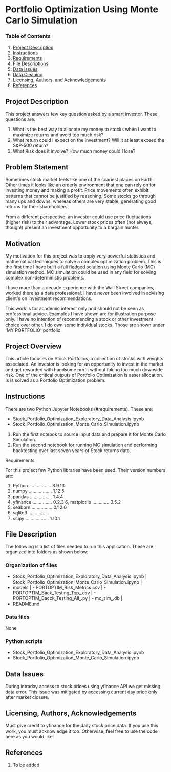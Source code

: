 # Portfolio Optimization Using Monte Carlo Simulation

### Table of Contents

1. [Project Description](#project)
2. [Instructions](#instructions)
3. [Requirements](#requirements)
4. [File Descriptions](#files)
5. [Data Issues](#issues)
6. [Data Cleaning](#cleaning)
7. [Licensing, Authors, and Acknowledgements](#licensing)
8. [References](#references)

## Project Description <a name="project"></a>

This project answers few key question asked by a smart investor. These questions are:
1. What is the best way to allocate my money to stocks when I want to maximize returns and 
avoid too much risk?
2. What return could I expect on the investment? Will it at least exceed the S&P-500 return?
3. What Risk does it involve? How much money could I lose?

## Problem Statement
Sometimes stock market feels like one of the scariest places on Earth. Other times it looks 
like an orderly environment that one can rely on for investing money and making a profit. 
Price movements often exhibit patterns that cannot be justified by reasoning. Some stocks 
go through many ups and downs, whereas others are very stable, generating good returns for 
their shareholders.

From a different perspective, an investor could use price fluctuations (higher risk) to 
their advantage. Lower stock prices often (not always, though!) present an investment 
opportunity to a bargain hunter.

## Motivation
My motivation for this project was to apply very powerful statistica and mathematical 
techniques to solve a complex optimization problem. This is the first time I have built
a full fledged solution using Monte Carlo (MC) simulation method. MC simulation could
be used in any field for solving complex non-deterministic problems.

I have more than a decade experience with the Wall Street companies, worked there as a 
data professional. I have never been involved in advising client's on investment 
recommendations. 

This work is for academic interest only and should not be seen as professional advice. 
Examples I have shown are for illustration purpose only. I have no intention of recommending
a stock or other investment choice over other. I do own some individual stocks. Those are
shown under 'MY PORTFOLIO' portfolio.

## Project Overview
This article focuses on Stock Portfolios, a collection of stocks with weights associated. 
An investor is looking for an opportunity to invest in the market and get rewarded with 
handsome profit without taking too much downside risk. One of the critical outputs of 
Portfolio Optimization is asset allocation. Is is solved as a Portfolio Optimization problem.


## Instructions <a name="instructions"></a>

There are two Python Jupyter Notebooks (#requirements). These are:
- Stock_Portfolio_Optimization_Exploratory_Data_Analysis.ipynb
- Stock_Portfolio_Optimization_Monte_Carlo_Simulation.ipynb

1. Run the first notebok to source input data and prepare it for Monte Carlo Simulation.
2. Run the second notebook for running MC simulation and performing backtesting over last 
seven years of Stock returns data.

Requirements <a name="requirements"></a>

For this project few Python libraries have been used. Their version numbers are:
1. Python ................. 3.9.13
2. numpy .................. 1.12.5
3. pandas ................. 1.4.4
5. yfinance ............... 0.2.3
6, matplotlib ............. 3.5.2
7. seaborn ................ 0/12.0
8. sqlite3 ................
9. scipy .................. 1.10.1

## File Description <a name="files"></a>

The following is a list of files needed to run this application. These are organized into 
folders as shown below:

### Organization of files
- Stock_Portfolio_Optimization_Exploratory_Data_Analysis.ipynb
| Stock_Portfolio_Optimization_Monte_Carlo_Simulation.ipynb
|
- models
| - PORTOPTIM_Risk_Metrics.csv
| - PORTOPTIM_Back_Testing_Top_.csv
| - PORTOPTIM_Bacck_Testing_All_.py
| - mc_sim_.db
|
- README.md

### Data files
None

### Python scripts
- Stock_Portfolio_Optimization_Exploratory_Data_Analysis.ipynb
- Stock_Portfolio_Optimization_Monte_Carlo_Simulation.ipynb

## Data Issues <a name="issues"></a>
During intraday access to stock prices using yfinance API we get missing data error. This 
issue was mitigated by accessing current day price only after market closure.

## Licensing, Authors, Acknowledgements <a name="licensing"></a>
Must give credit to yfinance for the daily stock price data. If you use this work, you must 
acknowledge it too. Otherwise, feel free to use the code here as you would like!

## References <a name="references"></a>
1. To be added
